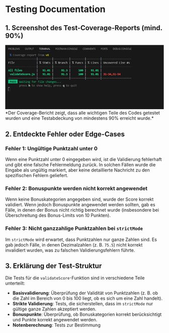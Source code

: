 # Testing Documentation

## 1. Screenshot des Test-Coverage-Reports (mind. 90%)


<img src="https://github.com/hitze11/testing-ha/blob/master/src/test.png"/>
*Der Coverage-Bericht zeigt, dass alle wichtigen Teile des Codes getestet wurden und eine Testabdeckung von mindestens 90% erreicht wurde.*

## 2. Entdeckte Fehler oder Edge-Cases

### Fehler 1: Ungültige Punktzahl unter 0
Wenn eine Punktzahl unter 0 eingegeben wird, ist die Validierung fehlerhaft und gibt eine falsche Fehlermeldung zurück. In solchen Fällen wurde die Eingabe als ungültig markiert, aber keine detaillierte Nachricht zu den spezifischen Fehlern geliefert.

### Fehler 2: Bonuspunkte werden nicht korrekt angewendet
Wenn keine Bonuskategorien angegeben sind, wurde der Score korrekt validiert. Wenn jedoch Bonuspunkte angewendet werden sollten, gab es Fälle, in denen der Bonus nicht richtig berechnet wurde (insbesondere bei Überschreitung des Bonus-Limits von 10 Punkten).

### Fehler 3: Nicht ganzzahlige Punktzahlen bei `strictMode`
Im `strictMode` wird erwartet, dass Punktzahlen nur ganze Zahlen sind. Es gab jedoch Fälle, in denen Dezimalzahlen (z. B. `75.5`) nicht korrekt invalidiert wurden, was zu falschen Validierungsfehlern führte.

## 3. Erklärung der Test-Struktur

Die Tests für die `validateScore`-Funktion sind in verschiedene Teile unterteilt:

- **Basisvalidierung**: Überprüfung der Validität von Punktzahlen (z. B. ob die Zahl im Bereich von 0 bis 100 liegt, ob es sich um eine Zahl handelt).
- **Strikte Validierung**: Tests, die sicherstellen, dass im `strictMode` nur gültige ganze Zahlen akzeptiert werden.
- **Bonuspunkte**: Überprüfung, ob Bonuskategorien korrekt berücksichtigt und Punkte korrekt angewendet werden.
- **Notenberechnung**: Tests zur Bestimmung
